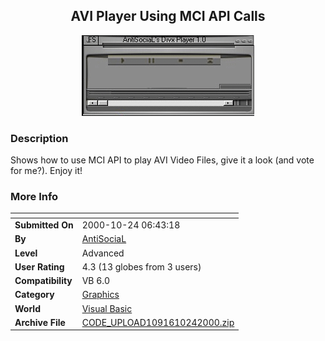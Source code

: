 ﻿<div align="center">

## AVI Player Using MCI API Calls

<img src="PIC2000102485091366.gif">
</div>

### Description

Shows how to use MCI API to play AVI Video Files, give it a look (and vote for me?). Enjoy it!
 
### More Info
 


<span>             |<span>
---                |---
**Submitted On**   |2000-10-24 06:43:18
**By**             |[AntiSociaL](https://github.com/Planet-Source-Code/PSCIndex/blob/master/ByAuthor/antisocial.md)
**Level**          |Advanced
**User Rating**    |4.3 (13 globes from 3 users)
**Compatibility**  |VB 6\.0
**Category**       |[Graphics](https://github.com/Planet-Source-Code/PSCIndex/blob/master/ByCategory/graphics__1-46.md)
**World**          |[Visual Basic](https://github.com/Planet-Source-Code/PSCIndex/blob/master/ByWorld/visual-basic.md)
**Archive File**   |[CODE\_UPLOAD1091610242000\.zip](https://github.com/Planet-Source-Code/antisocial-avi-player-using-mci-api-calls__1-12263/archive/master.zip)








